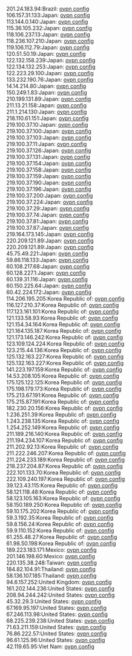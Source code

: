 201.24.183.94:Brazil: [ovpn config](vpn/201_24_183_94.ovpn)  
106.157.31.133:Japan: [ovpn config](vpn/106_157_31_133.ovpn)  
113.144.0.140:Japan: [ovpn config](vpn/113_144_0_140.ovpn)  
115.36.105.232:Japan: [ovpn config](vpn/115_36_105_232.ovpn)  
118.106.237.13:Japan: [ovpn config](vpn/118_106_237_13.ovpn)  
118.236.107.210:Japan: [ovpn config](vpn/118_236_107_210.ovpn)  
119.106.112.79:Japan: [ovpn config](vpn/119_106_112_79.ovpn)  
120.51.50.19:Japan: [ovpn config](vpn/120_51_50_19.ovpn)  
122.132.158.239:Japan: [ovpn config](vpn/122_132_158_239.ovpn)  
122.134.132.253:Japan: [ovpn config](vpn/122_134_132_253.ovpn)  
122.223.29.100:Japan: [ovpn config](vpn/122_223_29_100.ovpn)  
133.232.190.76:Japan: [ovpn config](vpn/133_232_190_76.ovpn)  
14.14.214.80:Japan: [ovpn config](vpn/14_14_214_80.ovpn)  
150.249.1.83:Japan: [ovpn config](vpn/150_249_1_83.ovpn)  
210.199.131.89:Japan: [ovpn config](vpn/210_199_131_89.ovpn)  
211.13.21.158:Japan: [ovpn config](vpn/211_13_21_158.ovpn)  
211.1.214.130:Japan: [ovpn config](vpn/211_1_214_130.ovpn)  
218.110.61.151:Japan: [ovpn config](vpn/218_110_61_151.ovpn)  
219.100.37.10:Japan: [ovpn config](vpn/219_100_37_10.ovpn)  
219.100.37.100:Japan: [ovpn config](vpn/219_100_37_100.ovpn)  
219.100.37.103:Japan: [ovpn config](vpn/219_100_37_103.ovpn)  
219.100.37.11:Japan: [ovpn config](vpn/219_100_37_11.ovpn)  
219.100.37.126:Japan: [ovpn config](vpn/219_100_37_126.ovpn)  
219.100.37.131:Japan: [ovpn config](vpn/219_100_37_131.ovpn)  
219.100.37.154:Japan: [ovpn config](vpn/219_100_37_154.ovpn)  
219.100.37.158:Japan: [ovpn config](vpn/219_100_37_158.ovpn)  
219.100.37.159:Japan: [ovpn config](vpn/219_100_37_159.ovpn)  
219.100.37.190:Japan: [ovpn config](vpn/219_100_37_190.ovpn)  
219.100.37.196:Japan: [ovpn config](vpn/219_100_37_196.ovpn)  
219.100.37.200:Japan: [ovpn config](vpn/219_100_37_200.ovpn)  
219.100.37.224:Japan: [ovpn config](vpn/219_100_37_224.ovpn)  
219.100.37.29:Japan: [ovpn config](vpn/219_100_37_29.ovpn)  
219.100.37.74:Japan: [ovpn config](vpn/219_100_37_74.ovpn)  
219.100.37.81:Japan: [ovpn config](vpn/219_100_37_81.ovpn)  
219.100.37.87:Japan: [ovpn config](vpn/219_100_37_87.ovpn)  
219.164.173.145:Japan: [ovpn config](vpn/219_164_173_145.ovpn)  
220.209.121.89:Japan: [ovpn config](vpn/220_209_121_89.ovpn)  
220.209.121.89:Japan: [ovpn config](vpn/220_209_121_89.ovpn)  
45.75.49.221:Japan: [ovpn config](vpn/45_75_49_221.ovpn)  
59.86.118.133:Japan: [ovpn config](vpn/59_86_118_133.ovpn)  
60.108.217.68:Japan: [ovpn config](vpn/60_108_217_68.ovpn)  
60.128.227.1:Japan: [ovpn config](vpn/60_128_227_1.ovpn)  
60.139.31.116:Japan: [ovpn config](vpn/60_139_31_116.ovpn)  
60.150.225.64:Japan: [ovpn config](vpn/60_150_225_64.ovpn)  
60.42.224.172:Japan: [ovpn config](vpn/60_42_224_172.ovpn)  
114.206.195.205:Korea Republic of: [ovpn config](vpn/114_206_195_205.ovpn)  
116.127.210.37:Korea Republic of: [ovpn config](vpn/116_127_210_37.ovpn)  
117.123.161.101:Korea Republic of: [ovpn config](vpn/117_123_161_101.ovpn)  
121.133.58.93:Korea Republic of: [ovpn config](vpn/121_133_58_93.ovpn)  
121.154.34.164:Korea Republic of: [ovpn config](vpn/121_154_34_164.ovpn)  
121.164.135.187:Korea Republic of: [ovpn config](vpn/121_164_135_187.ovpn)  
121.173.146.242:Korea Republic of: [ovpn config](vpn/121_173_146_242.ovpn)  
123.109.124.224:Korea Republic of: [ovpn config](vpn/123_109_124_224.ovpn)  
123.215.44.136:Korea Republic of: [ovpn config](vpn/123_215_44_136.ovpn)  
125.132.163.227:Korea Republic of: [ovpn config](vpn/125_132_163_227.ovpn)  
125.132.163.227:Korea Republic of: [ovpn config](vpn/125_132_163_227.ovpn)  
141.223.197.159:Korea Republic of: [ovpn config](vpn/141_223_197_159.ovpn)  
14.53.208.105:Korea Republic of: [ovpn config](vpn/14_53_208_105.ovpn)  
175.125.122.125:Korea Republic of: [ovpn config](vpn/175_125_122_125.ovpn)  
175.198.179.173:Korea Republic of: [ovpn config](vpn/175_198_179_173.ovpn)  
175.213.67.191:Korea Republic of: [ovpn config](vpn/175_213_67_191.ovpn)  
175.215.87.191:Korea Republic of: [ovpn config](vpn/175_215_87_191.ovpn)  
182.230.20.156:Korea Republic of: [ovpn config](vpn/182_230_20_156.ovpn)  
1.236.251.39:Korea Republic of: [ovpn config](vpn/1_236_251_39.ovpn)  
1.243.238.135:Korea Republic of: [ovpn config](vpn/1_243_238_135.ovpn)  
1.254.252.149:Korea Republic of: [ovpn config](vpn/1_254_252_149.ovpn)  
211.189.216.140:Korea Republic of: [ovpn config](vpn/211_189_216_140.ovpn)  
211.194.234.107:Korea Republic of: [ovpn config](vpn/211_194_234_107.ovpn)  
211.202.92.13:Korea Republic of: [ovpn config](vpn/211_202_92_13.ovpn)  
211.222.246.207:Korea Republic of: [ovpn config](vpn/211_222_246_207.ovpn)  
211.224.233.189:Korea Republic of: [ovpn config](vpn/211_224_233_189.ovpn)  
218.237.204.87:Korea Republic of: [ovpn config](vpn/218_237_204_87.ovpn)  
222.101.133.70:Korea Republic of: [ovpn config](vpn/222_101_133_70.ovpn)  
222.109.240.197:Korea Republic of: [ovpn config](vpn/222_109_240_197.ovpn)  
39.123.43.115:Korea Republic of: [ovpn config](vpn/39_123_43_115.ovpn)  
58.121.118.48:Korea Republic of: [ovpn config](vpn/58_121_118_48.ovpn)  
58.123.105.163:Korea Republic of: [ovpn config](vpn/58_123_105_163.ovpn)  
58.150.189.250:Korea Republic of: [ovpn config](vpn/58_150_189_250.ovpn)  
59.10.175.202:Korea Republic of: [ovpn config](vpn/59_10_175_202.ovpn)  
59.3.192.35:Korea Republic of: [ovpn config](vpn/59_3_192_35.ovpn)  
59.8.156.24:Korea Republic of: [ovpn config](vpn/59_8_156_24.ovpn)  
59.9.110.152:Korea Republic of: [ovpn config](vpn/59_9_110_152.ovpn)  
61.255.48.27:Korea Republic of: [ovpn config](vpn/61_255_48_27.ovpn)  
61.98.50.198:Korea Republic of: [ovpn config](vpn/61_98_50_198.ovpn)  
189.223.183.171:Mexico: [ovpn config](vpn/189_223_183_171.ovpn)  
201.146.198.60:Mexico: [ovpn config](vpn/201_146_198_60.ovpn)  
220.135.38.248:Taiwan: [ovpn config](vpn/220_135_38_248.ovpn)  
184.82.104.91:Thailand: [ovpn config](vpn/184_82_104_91.ovpn)  
58.136.107.185:Thailand: [ovpn config](vpn/58_136_107_185.ovpn)  
94.6.157.252:United Kingdom: [ovpn config](vpn/94_6_157_252.ovpn)  
161.202.144.236:United States: [ovpn config](vpn/161_202_144_236.ovpn)  
208.94.244.242:United States: [ovpn config](vpn/208_94_244_242.ovpn)  
45.32.29.3:United States: [ovpn config](vpn/45_32_29_3.ovpn)  
67.169.95.197:United States: [ovpn config](vpn/67_169_95_197.ovpn)  
67.246.113.98:United States: [ovpn config](vpn/67_246_113_98.ovpn)  
68.225.239.238:United States: [ovpn config](vpn/68_225_239_238.ovpn)  
71.63.211.159:United States: [ovpn config](vpn/71_63_211_159.ovpn)  
76.86.222.57:United States: [ovpn config](vpn/76_86_222_57.ovpn)  
96.61.125.96:United States: [ovpn config](vpn/96_61_125_96.ovpn)  
42.119.65.95:Viet Nam: [ovpn config](vpn/42_119_65_95.ovpn)  
